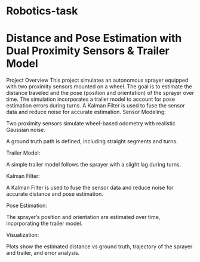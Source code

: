 # Robotics-task
# Distance and Pose Estimation with Dual Proximity Sensors & Trailer Model
Project Overview
 This project simulates an autonomous sprayer equipped with two proximity sensors mounted on a wheel. The goal is to estimate the distance traveled and the pose (position and orientation) of the sprayer over time. The simulation incorporates a trailer model to account for pose estimation errors during turns. A Kalman Filter is used to fuse the sensor data and reduce noise for accurate estimation.
Sensor Modeling:

Two proximity sensors simulate wheel-based odometry with realistic Gaussian noise.

A ground truth path is defined, including straight segments and turns.

Trailer Model:

A simple trailer model follows the sprayer with a slight lag during turns.

Kalman Filter:

A Kalman Filter is used to fuse the sensor data and reduce noise for accurate distance and pose estimation.

Pose Estimation:

The sprayer’s position and orientation are estimated over time, incorporating the trailer model.

Visualization:

Plots show the estimated distance vs ground truth, trajectory of the sprayer and trailer, and error analysis.
